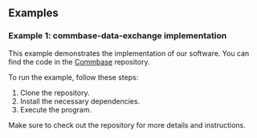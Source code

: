## Examples

### Example 1: commbase-data-exchange implementation
This example demonstrates the implementation of our software. You can find the code in the [Commbase](https://github.com/mydroidandi/commbase) repository.

To run the example, follow these steps:
1. Clone the repository.
2. Install the necessary dependencies.
3. Execute the program.

Make sure to check out the repository for more details and instructions.
